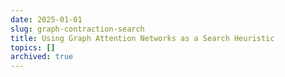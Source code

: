 ```yaml
---
date: 2025-01-01
slug: graph-contraction-search
title: Using Graph Attention Networks as a Search Heuristic
topics: []
archived: true
---
```

